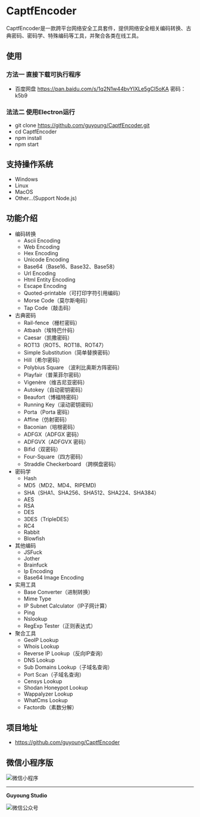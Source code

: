 CaptfEncoder
================================

CaptfEncoder是一款跨平台网络安全工具套件，提供网络安全相关编码转换、古典密码、密码学、特殊编码等工具，并聚合各类在线工具。

## 使用

### 方法一 直接下载可执行程序

 * 百度网盘 <https://pan.baidu.com/s/1q2N1w44bvYIXLe5gCI5oKA> 密码：k5b9

### 法法二 使用Electron运行

 * git clone https://github.com/guyoung/CaptfEncoder.git
 * cd CaptfEncoder
 * npm install
 * npm start

## 支持操作系统

 * Windows
 * Linux
 * MacOS
 * Other...(Support Node.js)

## 功能介绍

 * 编码转换
   * Ascii Encoding
   * Web Encoding
   * Hex Encoding
   * Unicode Encoding
   * Base64（Base16、Base32、Base58）
   * Url Encoding
   * Html Entity Encoding
   * Escape Encoding
   * Quoted-printable（可打印字符引用编码）
   * Morse Code（莫尔斯电码）
   * Tap Code（敲击码）
 * 古典密码
   * Rail-fence（栅栏密码）
   * Atbash（埃特巴什码）
   * Caesar（凯撒密码）
   * ROT13（ROT5、ROT18、ROT47）
   * Simple Substitution（简单替换密码）
   * Hill（希尔密码）
   * Polybius Square （波利比奥斯方阵密码）
   * Playfair（普莱菲尔密码）
   * Vigenère（维吉尼亚密码）
   * Autokey（自动密钥密码）
   * Beaufort（博福特密码）
   * Running Key（滚动密钥密码）
   * Porta（Porta 密码）
   * Affine（仿射密码）
   * Baconian（培根密码）
   * ADFGX（ADFGX 密码）
   * ADFGVX（ADFGVX 密码）
   * Bifid（双密码）
   * Four-Square（四方密码）
   * Straddle Checkerboard （跨棋盘密码）
 * 密码学
   * Hash
   * MD5（MD2、MD4、RIPEMD)
   * SHA（SHA1、SHA256、SHA512、SHA224、SHA384）
   * AES
   * RSA
   * DES
   * 3DES（TripleDES）
   * RC4
   * Rabbit
   * Blowfish 
 * 其他编码
   * JSFuck
   * Jother
   * Brainfuck
   * Ip Encoding
   * Base64 Image Encoding 
 * 实用工具
   * Base Converter（进制转换）
   * Mime Type
   * IP Subnet Calculator（IP子网计算）
   * Ping
   * Nslookup
   * RegExp Tester（正则表达式）
 * 聚合工具
   * GeoIP Lookup
   * Whois Lookup
   * Reverse IP Lookup（反向IP查询）
   * DNS Lookup
   * Sub Domains Lookup（子域名查询）
   * Port Scan（子域名查询）
   * Censys Lookup
   * Shodan Honeypot Lookup
   * Wappalyzer Lookup
   * WhatCms Lookup
   * Factordb（素数分解）


## 项目地址

 * <https://github.com/guyoung/CaptfEncoder>

## 微信小程序版

![微信小程序](https://mmbiz.qpic.cn/mmbiz_png/5IMiaY073fa43CXaux9JiaP0Jy0Jkncw4sbH8w3uWhAsEicibeVWae3sF82vzOajmwZTAvGkiaCL7eQGibFLB1VAspxg/640?wx_fmt=png&wxfrom=5&wx_lazy=1&wx_co=1)

------------------------------------------------

**Guyoung Studio**

![微信公众号](https://mmbiz.qlogo.cn/mmbiz_jpg/5IMiaY073fa7zxH6f5q5EticlwZPsYQtUnpYHspNiczmNyjtCXnR7LAmvpstK4EycfzIQkciboLh1qtWRcCibEPuDhA/0?wx_fmt=jpeg)
